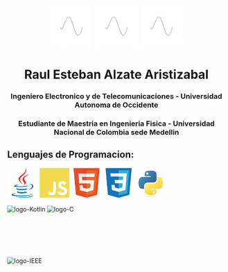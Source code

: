 <div align="center">
  <p>
    <img src="BBNI.gif" width="100" />
    <img src="BBNI.gif" width="100" />
    <img src="BBNI.gif" width="100" />
  </p>
</div>  

<div align="center">
  <H1>Raul Esteban Alzate Aristizabal</H1>
  <H3>Ingeniero Electronico y de Telecomunicaciones - Universidad Autonoma de Occidente </H3>
  <H3>Estudiante de Maestria en Ingenieria Fisica - Universidad Nacional de Colombia sede Medellin</H3>
</div>


## Lenguajes de Programacion:

<div align="left">
  <img align="center" alt="logo-Java" height="70" width="70" src="https://raw.githubusercontent.com/devicons/devicon/master/icons/java/java-original.svg">
  <img align="center" alt="logo-Js" height="70" width="70" src="https://raw.githubusercontent.com/devicons/devicon/master/icons/javascript/javascript-plain.svg">
  <img align="center" alt="logo-HTML" height="70" width="70" src="https://raw.githubusercontent.com/devicons/devicon/master/icons/html5/html5-original.svg">
  <img align="center" alt="logo-CSS" height="70" width="70" src="https://raw.githubusercontent.com/devicons/devicon/master/icons/css3/css3-original.svg">
  <img align="center" alt="logo-Python" height="70" width="70" src="https://raw.githubusercontent.com/devicons/devicon/master/icons/python/python-original.svg">          
</div>
<br>
<div align="left">
  <img alt="logo-Kotlin" height="70" width="70" src="https://cdn.jsdelivr.net/gh/devicons/devicon/icons/kotlin/kotlin-original.svg" />
  <img alt="logo-C" height="70" width="70" src="https://cdn.jsdelivr.net/gh/devicons/devicon/icons/c/c-original.svg" />
</div>
<br>
<br>
<br>
<br>
<br>
<br>
<img alt="logo-IEEE" 
     src="https://brand-experience.ieee.org/download/ieee-mb-black-jpg/?wpdmdl=1950" target="_blank"></a>
